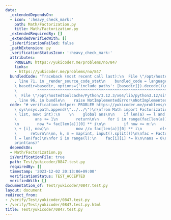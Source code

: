 ```yaml
---
data:
  _extendedDependsOn:
  - icon: ':heavy_check_mark:'
    path: Math/Factorization.py
    title: Math/Factorization.py
  _extendedRequiredBy: []
  _extendedVerifiedWith: []
  _isVerificationFailed: false
  _pathExtension: py
  _verificationStatusIcon: ':heavy_check_mark:'
  attributes:
    PROBLEM: https://yukicoder.me/problems/no/847
    links:
    - https://yukicoder.me/problems/no/847
  bundledCode: "Traceback (most recent call last):\n  File \"/opt/hostedtoolcache/Python/3.12.3/x64/lib/python3.12/site-packages/onlinejudge_verify/documentation/build.py\"\
    , line 71, in _render_source_code_stat\n    bundled_code = language.bundle(stat.path,\
    \ basedir=basedir, options={'include_paths': [basedir]}).decode()\n          \
    \         ^^^^^^^^^^^^^^^^^^^^^^^^^^^^^^^^^^^^^^^^^^^^^^^^^^^^^^^^^^^^^^^^^^^^^^^^^^^^^^^^^\n\
    \  File \"/opt/hostedtoolcache/Python/3.12.3/x64/lib/python3.12/site-packages/onlinejudge_verify/languages/python.py\"\
    , line 96, in bundle\n    raise NotImplementedError\nNotImplementedError\n"
  code: "# verification-helper: PROBLEM https://yukicoder.me/problems/no/847\n\nimport\
    \ sys\nsys.path.append(\"../../\")\n\nfrom Math import Factorization\n\ndef dfs(a:\
    \ list, now: int):\n    \n    global ans\n\n    if len(a) == l and now <= m:\n\
    \        ans += 1\n        return\n\n    for i in range(fac[len(a)][1] + 1):\n\
    \n        now *= fac[len(a)][0] ** i\n\n        if now <= m:\n            dfs(a\
    \ + [i], now)\n            now //= fac[len(a)][0] ** i\n        else:\n      \
    \      return\n\nn, k, m = map(int, input().split())\n\nfac = Factorization.factorization(n)\n\
    l = len(fac)\n\nfor i in range(l):\n    fac[i][1] *= k\n\nans = 0\ndfs([], 1)\n\
    print(ans)"
  dependsOn:
  - Math/Factorization.py
  isVerificationFile: true
  path: Test/yukicoder/0847.test.py
  requiredBy: []
  timestamp: '2023-12-02 20:13:06+09:00'
  verificationStatus: TEST_ACCEPTED
  verifiedWith: []
documentation_of: Test/yukicoder/0847.test.py
layout: document
redirect_from:
- /verify/Test/yukicoder/0847.test.py
- /verify/Test/yukicoder/0847.test.py.html
title: Test/yukicoder/0847.test.py
---
```


